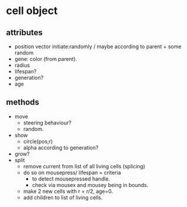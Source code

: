 # cell object

## attributes
* position vector
	initiate:randomly / maybe according to parent + some random
* gene: color (from parent).
* radius
* lifespan?
* generation?
* age


## methods
* move
	* steering behaviour?
	* random.
* show
	* circle(pos;r)
	* alpha according to generation?
* grow?
* split
	* remove current from list of all living cells (splicing)
	* do so on mousepress/ lifespan = criteria
		* to detect mousepressed handle.
		* check via mousex and mousey being in bounds.
	* make 2 new cells with r = r/2, age=0.
	* add children to list of living cells.
